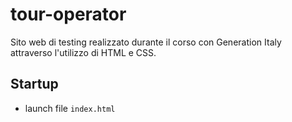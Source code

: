 # tour-operator

Sito web di testing realizzato durante il corso con Generation Italy attraverso l'utilizzo di HTML e CSS.

## Startup
- launch file `index.html`
